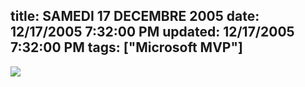 title: SAMEDI 17 DECEMBRE 2005
date: 12/17/2005 7:32:00 PM
updated: 12/17/2005 7:32:00 PM
tags: ["Microsoft MVP"]
---
[![](http://membres.lycos.fr/lkempe//csmarried.jpg)](http://blogs.developpeur.org/nix/)
